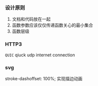 ### 设计原则

1. 文档和代码放在一起
2. 函数参数应该仅仅传递函数关心的最小集合
3. 函数层级


### HTTP3

`QUIC`
qiuck udp internet connection


### svg

stroke-dashoffset: 100%; 
实现描边动画
